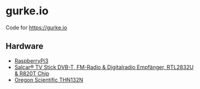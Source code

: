 # gurke.io

Code for https://gurke.io

## Hardware
* [RaspberryPi3](https://www.raspberrypi.org/products/raspberry-pi-3-model-b/)
* [Salcar® TV Stick DVB-T, FM-Radio & Digitalradio Empfänger, RTL2832U & R820T Chip](https://www.amazon.de/gp/product/B00FVGOMIO/)
* [Oregon Scientific THN132N](https://store.oregonscientific.com/us/wireless-temperature-sensor-thn132n-p.html)
